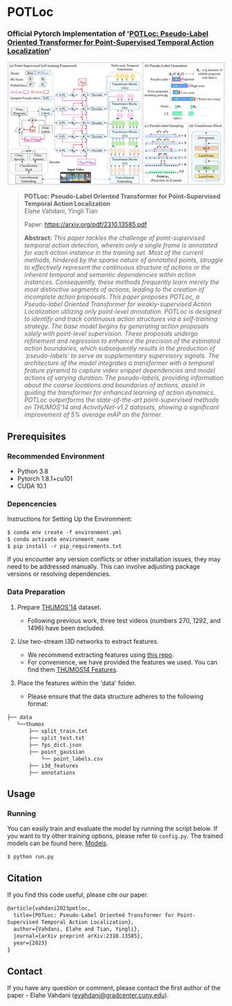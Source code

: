 # POTLoc
### Official Pytorch Implementation of '[POTLoc: Pseudo-Label Oriented Transformer for Point-Supervised Temporal Action Localization](https://arxiv.org/pdf/2310.13585.pdf)' 

![architecture](main_figure.png)

> **POTLoc: Pseudo-Label Oriented Transformer for Point-Supervised Temporal Action Localization**<br>
> Elahe Vahdani, Yingli Tian
>
> Paper: https://arxiv.org/pdf/2310.13585.pdf
>
> **Abstract:** *This paper tackles the challenge of point-supervised temporal action detection, wherein only a single frame is annotated for each action instance in the training set. Most of the current methods, hindered by the sparse nature of annotated points, struggle to effectively represent the continuous structure of actions or the inherent temporal and semantic dependencies within action instances. Consequently, these methods frequently learn merely the most distinctive segments of actions, leading to the creation of incomplete action proposals. This paper proposes POTLoc, a Pseudo-label Oriented Transformer for weakly-supervised Action Localization utilizing only point-level annotation. POTLoc is designed to identify and track continuous action structures via a
self-training strategy. The base model begins by generating action proposals solely with point-level supervision. These proposals undergo refinement and regression to enhance the precision of the estimated action boundaries, which subsequently results in the production of `pseudo-labels' to serve as supplementary supervisory signals. The architecture of the model integrates a transformer with a temporal feature pyramid to capture video snippet dependencies and model actions of varying duration. The pseudo-labels, providing information about the coarse locations and boundaries of actions, assist in guiding the transformer for enhanced learning of action dynamics. POTLoc outperforms the state-of-the-art point-supervised methods on THUMOS'14 and ActivityNet-v1.2 datasets, showing a significant improvement of 5% average mAP on the former.*


## Prerequisites
### Recommended Environment
* Python 3.8 
* Pytorch 1.8.1+cu101
* CUDA 10.1

### Depencencies
Instructions for Setting Up the Environment:
   
    $ conda env create -f environment.yml
    $ conda activate environment_name
    $ pip install -r pip_requirements.txt
   
If you encounter any version conflicts or other installation issues, they may need to be addressed manually. This can involve adjusting package versions or resolving dependencies.

### Data Preparation
1. Prepare [THUMOS'14](https://www.crcv.ucf.edu/THUMOS14/) dataset.
    - Following previous work, three test videos (numbers 270, 1292, and 1496) have been excluded.

2. Use two-stream I3D networks to extract features.
    - We recommend extracting features using [this repo](https://github.com/piergiaj/pytorch-i3d).
    - For convenience, we have provided the features we used. You can find them [THUMOS14 Features](https://drive.google.com/drive/folders/18YHWf5UMMjxq1FuGDe7tTRlUMtUI36PG?usp=drive_link).
    
3. Place the features within the 'data' folder.
    - Please ensure that the data structure adheres to the following format:
   
~~~~
├── data
   └──thumos
       ├── split_train.txt
       ├── split_test.txt
       ├── fps_dict.json
       ├── point_gaussian
           └── point_labels.csv
       ├── i3d_features
       ├── annotations

~~~~

## Usage

### Running
You can easily train and evaluate the model by running the script below.
If you want to try other training options, please refer to `config.py`.
The trained models can be found here: [Models](https://drive.google.com/drive/folders/1o1TxJOkUcE7nFvxaK5pLmeG__7JsMiY1?usp=drive_link).
~~~~
$ python run.py
~~~~

## Citation
If you find this code useful, please cite our paper.

~~~~
@article{vahdani2023potloc,
  title={POTLoc: Pseudo-Label Oriented Transformer for Point-Supervised Temporal Action Localization},
  author={Vahdani, Elahe and Tian, Yingli},
  journal={arXiv preprint arXiv:2310.13585},
  year={2023}
}
~~~~

## Contact
If you have any question or comment, please contact the first author of the paper - Elahe Vahdani (evahdani@gradcenter.cuny.edu).

